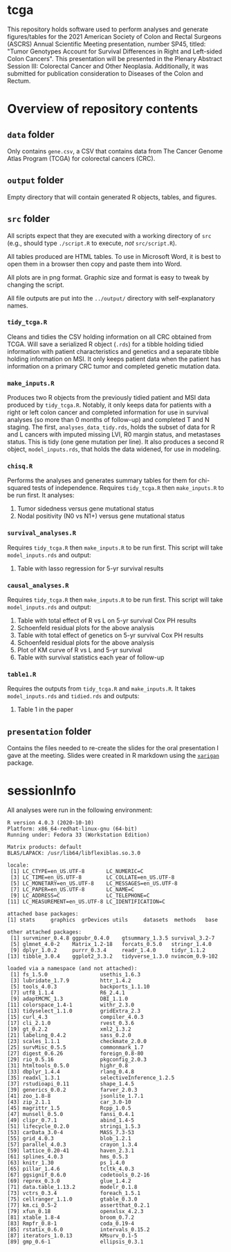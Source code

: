 # tcga

This repository holds software used to perform analyses and generate
figures/tables for the 2021 American Society of Colon and Rectal
Surgeons (ASCRS) Annual Scientific Meeting presentation, number SP45,
titled: "Tumor Genotypes Account for Survival Differences in Right and
Left-sided Colon Cancers". This presentation will be presented in the
Plenary Abstract Session III: Colorectal Cancer and Other Neoplasia.
Additionally, it was submitted for publication consideration to Diseases
of the Colon and Rectum.

# Overview of repository contents

## `data` folder

Only contains `gene.csv`, a CSV that contains data from The Cancer
Genome Atlas Program (TCGA) for colorectal cancers (CRC).

## `output` folder

Empty directory that will contain generated R objects, tables, and
figures.

## `src` folder

All scripts expect that they are executed with a working directory of
`src` (e.g., should type `./script.R` to execute, *not* `src/script.R`).

All tables produced are HTML tables. To use in Microsoft Word, it is
best to open them in a browser then copy and paste them into Word.

All plots are in png format. Graphic size and format is easy to tweak by
changing the script.

All file outputs are put into the `../output/` directory with self-explanatory
names.

### `tidy_tcga.R`

Cleans and tidies the CSV holding information on all CRC obtained from
TCGA. Will save a serialized R object (`.rds`) for a tibble holding
tidied information with patient characteristics and genetics and
a separate tibble holding information on MSI. It only keeps patient data
when the patient has information on a primary CRC tumor and completed
genetic mutation data.

### `make_inputs.R`

Produces two R objects from the previously tidied patient and MSI
data produced by `tidy_tcga.R`. Notably, it only keeps data for patients
with a right or left colon cancer and completed information for use in
survival analyses (so more than 0 months of follow-up) and completed T
and N staging. The first, `analyses_data_tidy.rds`, holds the subset of
data for R and L cancers with imputed missing LVI, R0 margin status,
and metastases status. This is tidy (one gene mutation per line). It
also produces a second R object, `model_inputs.rds`, that holds the data
widened, for use in modeling.

### `chisq.R`

Performs the analyses and generates summary tables for them for
chi-squared tests of independence. Requires `tidy_tcga.R` then
`make_inputs.R` to be run first. It analyses:

1. Tumor sidedness versus gene mutational status
2. Nodal positivity (N0 vs N1+) versus gene mutational status

### `survival_analyses.R`

Requires `tidy_tcga.R` then `make_inputs.R` to be run first. This script
will take `model_inputs.rds` and output:

1. Table with lasso regression for 5-yr survival results

### `causal_analyses.R`

Requires `tidy_tcga.R` then `make_inputs.R` to be run first. This script
will take `model_inputs.rds` and output:

1. Table with total effect of R vs L on 5-yr survival Cox PH results
2. Schoenfeld residual plots for the above analysis
3. Table with total effect of genetics on 5-yr survival Cox PH results
4. Schoenfeld residual plots for the above analysis
5. Plot of KM curve of R vs L and 5-yr survival
6. Table with survival statistics each year of follow-up

### `table1.R`

Requires the outputs from `tidy_tcga.R` and `make_inputs.R`. It takes
`model_inputs.rds` and `tidied.rds` and outputs:

1. Table 1 in the paper

## `presentation` folder

Contains the files needed to re-create the slides for the oral presentation
I gave at the meeting. Slides were created in R markdown using the
[`xarigan`](https://github.com/yihui/xaringan) package.

# sessionInfo

All analyses were run in the following environment:

```
R version 4.0.3 (2020-10-10)
Platform: x86_64-redhat-linux-gnu (64-bit)
Running under: Fedora 33 (Workstation Edition)

Matrix products: default
BLAS/LAPACK: /usr/lib64/libflexiblas.so.3.0

locale:
 [1] LC_CTYPE=en_US.UTF-8       LC_NUMERIC=C              
 [3] LC_TIME=en_US.UTF-8        LC_COLLATE=en_US.UTF-8    
 [5] LC_MONETARY=en_US.UTF-8    LC_MESSAGES=en_US.UTF-8   
 [7] LC_PAPER=en_US.UTF-8       LC_NAME=C                 
 [9] LC_ADDRESS=C               LC_TELEPHONE=C            
[11] LC_MEASUREMENT=en_US.UTF-8 LC_IDENTIFICATION=C       

attached base packages:
[1] stats     graphics  grDevices utils     datasets  methods   base     

other attached packages:
 [1] survminer_0.4.8 ggpubr_0.4.0    gtsummary_1.3.5 survival_3.2-7 
 [5] glmnet_4.0-2    Matrix_1.2-18   forcats_0.5.0   stringr_1.4.0  
 [9] dplyr_1.0.2     purrr_0.3.4     readr_1.4.0     tidyr_1.1.2    
[13] tibble_3.0.4    ggplot2_3.3.2   tidyverse_1.3.0 nvimcom_0.9-102

loaded via a namespace (and not attached):
 [1] fs_1.5.0                 usethis_1.6.3           
 [3] lubridate_1.7.9          httr_1.4.2              
 [5] tools_4.0.3              backports_1.1.10        
 [7] utf8_1.1.4               R6_2.4.1                
 [9] adaptMCMC_1.3            DBI_1.1.0               
[11] colorspace_1.4-1         withr_2.3.0             
[13] tidyselect_1.1.0         gridExtra_2.3           
[15] curl_4.3                 compiler_4.0.3          
[17] cli_2.1.0                rvest_0.3.6             
[19] gt_0.2.2                 xml2_1.3.2              
[21] labeling_0.4.2           sass_0.2.0              
[23] scales_1.1.1             checkmate_2.0.0         
[25] survMisc_0.5.5           commonmark_1.7          
[27] digest_0.6.26            foreign_0.8-80          
[29] rio_0.5.16               pkgconfig_2.0.3         
[31] htmltools_0.5.0          highr_0.8               
[33] dbplyr_1.4.4             rlang_0.4.8             
[35] readxl_1.3.1             selectiveInference_1.2.5
[37] rstudioapi_0.11          shape_1.4.5             
[39] generics_0.0.2           farver_2.0.3            
[41] zoo_1.8-8                jsonlite_1.7.1          
[43] zip_2.1.1                car_3.0-10              
[45] magrittr_1.5             Rcpp_1.0.5              
[47] munsell_0.5.0            fansi_0.4.1             
[49] clipr_0.7.1              abind_1.4-5             
[51] lifecycle_0.2.0          stringi_1.5.3           
[53] carData_3.0-4            MASS_7.3-53             
[55] grid_4.0.3               blob_1.2.1              
[57] parallel_4.0.3           crayon_1.3.4            
[59] lattice_0.20-41          haven_2.3.1             
[61] splines_4.0.3            hms_0.5.3               
[63] knitr_1.30               ps_1.4.0                
[65] pillar_1.4.6             tcltk_4.0.3             
[67] ggsignif_0.6.0           codetools_0.2-16        
[69] reprex_0.3.0             glue_1.4.2              
[71] data.table_1.13.2        modelr_0.1.8            
[73] vctrs_0.3.4              foreach_1.5.1           
[75] cellranger_1.1.0         gtable_0.3.0            
[77] km.ci_0.5-2              assertthat_0.2.1        
[79] xfun_0.18                openxlsx_4.2.3          
[81] xtable_1.8-4             broom_0.7.2             
[83] Rmpfr_0.8-1              coda_0.19-4             
[85] rstatix_0.6.0            intervals_0.15.2        
[87] iterators_1.0.13         KMsurv_0.1-5            
[89] gmp_0.6-1                ellipsis_0.3.1          
```
